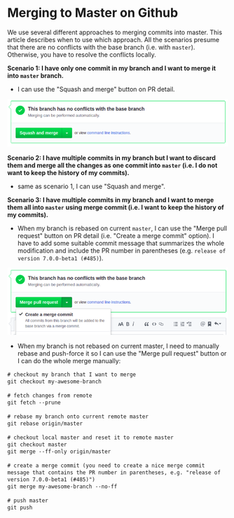 # Merging to Master on Github

We use several different approaches to merging commits into master. This article describes when to use which approach.
All the scenarios presume that there are no conflicts with the base branch (i.e. with `master`). Otherwise, you have to resolve the conflicts locally. 

**Scenario 1: I have only one commit in my branch and I want to merge it into `master` branch.**
- I can use the "Squash and merge" button on PR detail.

![Squash and merge](./img/github-squash-and-merge.png)

**Scenario 2: I have multiple commits in my branch but I want to discard them and merge all the changes as one commit into `master` (i.e. I do not want to keep the history of my commits).**
- same as scenario 1, I can use "Squash and merge".

**Scenario 3: I have multiple commits in my branch and I want to merge them all into `master` using merge commit (i.e. I want to keep the history of my commits).**
- When my branch is rebased on current `master`, I can use the "Merge pull request" button on PR detail (i.e. "Create a merge commit" option).
I have to add some suitable commit message that summarizes the whole modification and include the PR number in parentheses (e.g. `release of version 7.0.0-beta1 (#485)`).

![Merge pull request](./img/github-merge-pull-request.png)

- When my branch is not rebased on current master, I need to manually rebase and push-force it so I can use the "Merge pull request" button 
or I can do the whole merge manually:
```
# checkout my branch that I want to merge
git checkout my-awesome-branch

# fetch changes from remote
git fetch --prune

# rebase my branch onto current remote master
git rebase origin/master

# checkout local master and reset it to remote master  
git checkout master
git merge --ff-only origin/master

# create a merge commit (you need to create a nice merge commit message that contains the PR number in parentheses, e.g. "release of version 7.0.0-beta1 (#485)")
git merge my-awesome-branch --no-ff

# push master
git push
```
